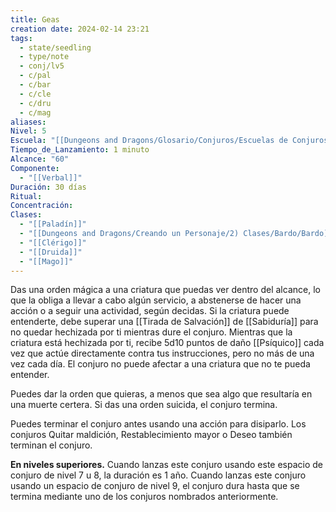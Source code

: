 ```yaml
---
title: Geas
creation date: 2024-02-14 23:21
tags:
  - state/seedling
  - type/note
  - conj/lv5
  - c/pal
  - c/bar
  - c/cle
  - c/dru
  - c/mag
aliases: 
Nivel: 5
Escuela: "[[Dungeons and Dragons/Glosario/Conjuros/Escuelas de Conjuros/Encantamiento]]"
Tiempo_de_Lanzamiento: 1 minuto
Alcance: "60"
Componente:
  - "[[Verbal]]"
Duración: 30 días
Ritual: 
Concentración: 
Clases:
  - "[[Paladín]]"
  - "[[Dungeons and Dragons/Creando un Personaje/2) Clases/Bardo/Bardo]]"
  - "[[Clérigo]]"
  - "[[Druida]]"
  - "[[Mago]]"
---
```

Das una orden mágica a una criatura que puedas ver dentro del alcance, lo que la obliga a llevar a cabo algún servicio, a abstenerse de hacer una acción o a seguir una actividad, según decidas. Si la criatura puede entenderte, debe superar una [[Tirada de Salvación]] de [[Sabiduría]] para no quedar hechizada por ti mientras dure el conjuro. Mientras que la criatura está hechizada por ti, recibe 5d10 puntos de daño [[Psíquico]] cada vez que actúe directamente contra tus instrucciones, pero no más de una vez cada día. El conjuro no puede afectar a una criatura que no te pueda entender.

Puedes dar la orden que quieras, a menos que sea algo que resultaría en una muerte certera. Si das una orden suicida, el conjuro termina.

Puedes terminar el conjuro antes usando una acción para disiparlo. Los conjuros Quitar maldición, Restablecimiento mayor o Deseo también terminan el conjuro.

**En niveles superiores.** Cuando lanzas este conjuro usando este espacio de conjuro de nivel 7 u 8, la duración es 1 año. Cuando lanzas este conjuro usando un espacio de conjuro de nivel 9, el conjuro dura hasta que se termina mediante uno de los conjuros nombrados anteriormente.